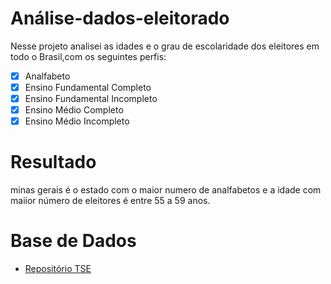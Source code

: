 # Análise-dados-eleitorado

<p>Nesse projeto analisei as idades e o grau de escolaridade dos eleitores em todo o Brasil,com os seguintes perfis:

- [x] Analfabeto
- [x] Ensino Fundamental Completo	
- [x] Ensino Fundamental Incompleto		
- [x] Ensino Médio Completo	
- [x] Ensino Médio Incompleto

# Resultado
minas gerais é o estado com o maior numero de analfabetos e a idade com maiior número de eleitores é entre 55 a 59 anos.
 

# Base de Dados
- [Repositório TSE](https://www.tse.jus.br/eleicoes/estatisticas/repositorio-de-dados-eleitorais-1 "TSE")
